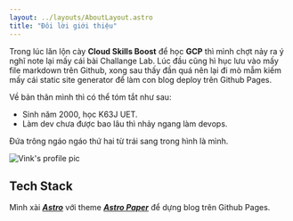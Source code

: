 ```yaml
---
layout: ../layouts/AboutLayout.astro
title: "Đôi lời giới thiệu"
---
```


Trong lúc lăn lộn cày **Cloud Skills Boost** để học **GCP** thì mình chợt nảy ra ý nghĩ note lại mấy cái bài Challange Lab. Lúc đầu cũng hì hục lưu vào mấy file markdown trên Github, xong sau thấy đần quá nên lại đi mò mẫm kiếm mấy cái static site generator để làm con blog deploy trên Github Pages.

Về bản thân mình thì có thể tóm tắt như sau:

- Sinh năm 2000, học K63J UET.
- Làm dev chưa được bao lâu thì nhảy ngang làm devops.

Đứa trông ngáo ngáo thứ hai từ trái sang trong hình là mình.

<div>
  <img src="https://lh3.googleusercontent.com/pw/AJFCJaVgQXz7Y5jq0axMBMA2fauhQ2x0vgJrKyoqmiYyDPyiBHjtPIt20djnKmqUVCRlgVHh_BxEvcY7Osf1o6Y7Knqy2kLNPdIaqKsxHagB35bbZcNom0dw8xmts1toDTigxBKh04Nbu2nYLCD1z-o5_7KJGQ=w1080-h720-s-no" class="sm:w-1/1 mx-auto" alt="Vink's profile pic">
</div>

## Tech Stack

Mình xài **_[Astro](https://astro.build/)_** với theme **_[Astro Paper](https://github.com/satnaing/astro-paper)_** để dựng blog trên Github Pages.
